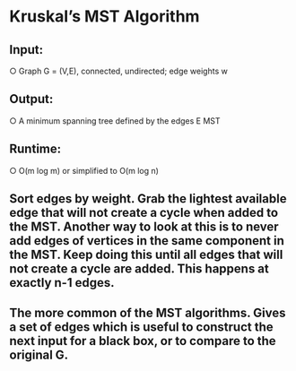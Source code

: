 # Kruskal’s MST Algorithm
## Input:
○ Graph G = (V,E), connected, undirected; edge weights w
## Output:
○ A minimum spanning tree defined by the edges E MST 
## Runtime:
○ O(m log m) or simplified to O(m log n)
## Sort edges by weight. Grab the lightest available edge that will not create a cycle when added to the MST. Another way to look at this is to never add edges of vertices in the same component in the MST. Keep doing this until all edges that will not create a cycle are added. This happens at exactly n-1 edges.
## The more common of the MST algorithms. Gives a set of edges which is useful to construct the next input for a black box, or to compare to the original G.
